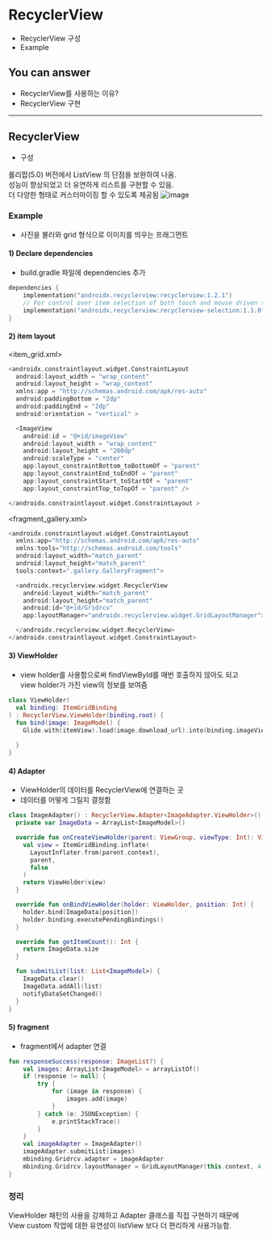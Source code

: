 # RecyclerView
<!--Table of Contents-->
- RecyclerView 구성
- Example

<!-- 어떤 질문을 대답할 수 있어야 하는지-->
## You can answer
- RecyclerView를 사용하는 이유?
- RecyclerView 구현

<!--Contents-->

---
## RecyclerView

- 구성

롤리팝(5.0) 버전에서 ListView 의 단점을 보완하여 나옴.  
성능이 향상되었고 더 유연하게 리스트를 구현할 수 있음.  
더 다양한 형태로 커스터마이징 할 수 있도록 제공됨
![image](https://img1.daumcdn.net/thumb/R1280x0/?scode=mtistory2&fname=https%3A%2F%2Fblog.kakaocdn.net%2Fdn%2FWMBZi%2FbtqDVwsNuXE%2FPARdLOKFOKsuphSPL9CnT1%2Fimg.png)

### Example
* 사진을 불러와 grid 형식으로 이미지를 띄우는 프래그먼트

#### 1) Declare dependencies
* build.gradle 파일에 dependencies 추가
```kotlin
dependencies {
    implementation("androidx.recyclerview:recyclerview:1.2.1")
    // For control over item selection of both touch and mouse driven selection
    implementation("androidx.recyclerview:recyclerview-selection:1.1.0")
}
```
#### 2) item layout
<item_grid.xml>
```kotlin
<androidx.constraintlayout.widget.ConstraintLayout
  android:layout_width = "wrap_content"
  android:layout_height = "wrap_content"
  xmlns:app = "http://schemas.android.com/apk/res-auto"
  android:paddingBottom = "2dp"
  android:paddingEnd = "2dp"
  android:orientation = "vertical" >

  <ImageView
    android:id = "@+id/imageView" 
    android:layout_width = "wrap_content"
    android:layout_height = "200dp"
    android:scaleType = "center"
    app:layout_constraintBottom_toBottomOf = "parent"
    app:layout_constraintEnd_toEndOf = "parent"
    app:layout_constraintStart_toStartOf = "parent"
    app:layout_constraintTop_toTopOf = "parent" />

</androidx.constraintlayout.widget.ConstraintLayout >
```
<fragment_gallery.xml>
```kotlin
<androidx.constraintlayout.widget.ConstraintLayout
  xmlns:app="http://schemas.android.com/apk/res-auto"
  xmlns:tools="http://schemas.android.com/tools"
  android:layout_width="match_parent"
  android:layout_height="match_parent"
  tools:context=".gallery.GalleryFragment">

  <androidx.recyclerview.widget.RecyclerView
    android:layout_width="match_parent"
    android:layout_height="match_parent"
    android:id="@+id/Gridrcv"
    app:layoutManager="androidx.recyclerview.widget.GridLayoutManager">

  </androidx.recyclerview.widget.RecyclerView>
</androidx.constraintlayout.widget.ConstraintLayout>

```
#### 3) ViewHolder
* view holder를 사용함으로써 findViewById를 매번 호출하지 않아도 되고  
  view holder가 가진 view의 정보를 보여줌
```kotlin
class ViewHolder(
  val binding: ItemGridBinding
) : RecyclerView.ViewHolder(binding.root) {
  fun bind(image: ImageModel) {
    Glide.with(itemView).load(image.download_url).into(binding.imageView)
      
  }
}
```
#### 4) Adapter
* ViewHolder의 데이터를 RecyclerView에 연결하는 곳
* 데이터를 어떻게 그릴지 결정함
```kotlin
class ImageAdapter() : RecyclerView.Adapter<ImageAdapter.ViewHolder>() {
  private var ImageData = ArrayList<ImageModel>()

  override fun onCreateViewHolder(parent: ViewGroup, viewType: Int): ViewHolder {
    val view = ItemGridBinding.inflate(
      LayoutInflater.from(parent.context),
      parent,
      false
    )
    return ViewHolder(view)
  }

  override fun onBindViewHolder(holder: ViewHolder, position: Int) {
    holder.bind(ImageData[position])
    holder.binding.executePendingBindings()
  }

  override fun getItemCount(): Int {
    return ImageData.size
  }

  fun submitList(list: List<ImageModel>) {
    ImageData.clear()
    ImageData.addAll(list)
    notifyDataSetChanged()
  }
}
```
#### 5) fragment
* fragment에서 adapter 연결
```kotlin
fun responseSuccess(response: ImageList?) {
    val images: ArrayList<ImageModel> = arrayListOf()
    if (response != null) {
        try {
            for (image in response) {
                images.add(image)
            }
        } catch (e: JSONException) {
            e.printStackTrace()
        }
    }
    val imageAdapter = ImageAdapter()
    imageAdapter.submitList(images)
    mbinding.Gridrcv.adapter = imageAdapter
    mbinding.Gridrcv.layoutManager = GridLayoutManager(this.context, 4)
}
```

### 정리
ViewHolder 패턴의 사용을 강제하고 Adapter 클래스를 직접 구현하기 때문에   
View custom 작업에 대한 유연성이 listView 보다 더 편리하게 사용가능함.